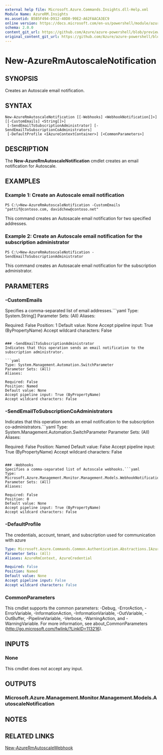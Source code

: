 ```yaml
---
external help file: Microsoft.Azure.Commands.Insights.dll-Help.xml
Module Name: AzureRM.Insights
ms.assetid: B5B5F494-D912-40D0-99E2-A62FAACA3EC9
online version: https://docs.microsoft.com/en-us/powershell/module/azurerm.insights/new-azurermautoscalenotification
schema: 2.0.0
content_git_url: https://github.com/Azure/azure-powershell/blob/preview/src/ResourceManager/Insights/Commands.Insights/help/New-AzureRmAutoscaleNotification.md
original_content_git_url: https://github.com/Azure/azure-powershell/blob/preview/src/ResourceManager/Insights/Commands.Insights/help/New-AzureRmAutoscaleNotification.md
---
```


# New-AzureRmAutoscaleNotification

## SYNOPSIS
Creates an Autoscale email notification.

## SYNTAX

```
New-AzureRmAutoscaleNotification [[-Webhooks] <WebhookNotification[]>] [[-CustomEmails] <String[]>]
 [-SendEmailToSubscriptionAdministrator] [-SendEmailToSubscriptionCoAdministrators]
 [-DefaultProfile <IAzureContextContainer>] [<CommonParameters>]
```

## DESCRIPTION
The **New-AzureRmAutoscaleNotification** cmdlet creates an email notification for Autoscale.

## EXAMPLES

### Example 1: Create an Autoscale email notification
```
PS C:\>New-AzureRmAutoscaleNotification -CustomEmails "pattif@contoso.com, davidchew@contoso.net"
```

This command creates an Autosacale email notification for two specified addresses.

### Example 2: Create an Autoscale email notification for the subscription administrator
```
PS C:\>New-AzureRmAutoscaleNotification -SendEmailToSubscriptionAdministrator
```

This command creates an Autosacale email notification for the subscription administrator.

## PARAMETERS

### -CustomEmails
Specifies a comma-separated list of email addresses.```yaml
Type: System.String[]
Parameter Sets: (All)
Aliases:

Required: False
Position: 1
Default value: None
Accept pipeline input: True (ByPropertyName)
Accept wildcard characters: False
```

### -SendEmailToSubscriptionAdministrator
Indicates that this operation sends an email notification to the subscription administrator.

```yaml
Type: System.Management.Automation.SwitchParameter
Parameter Sets: (All)
Aliases:

Required: False
Position: Named
Default value: None
Accept pipeline input: True (ByPropertyName)
Accept wildcard characters: False
```

### -SendEmailToSubscriptionCoAdministrators
Indicates that this operation sends an email notification to the subscription co-administrators.```yaml
Type: System.Management.Automation.SwitchParameter
Parameter Sets: (All)
Aliases:

Required: False
Position: Named
Default value: False
Accept pipeline input: True (ByPropertyName)
Accept wildcard characters: False
```

### -Webhooks
Specifies a comma-separated list of Autoscale webhooks.```yaml
Type: Microsoft.Azure.Management.Monitor.Management.Models.WebhookNotification[]
Parameter Sets: (All)
Aliases:

Required: False
Position: 0
Default value: None
Accept pipeline input: True (ByPropertyName)
Accept wildcard characters: False
```

### -DefaultProfile
The credentials, account, tenant, and subscription used for communication with azure

```yaml
Type: Microsoft.Azure.Commands.Common.Authentication.Abstractions.IAzureContextContainer
Parameter Sets: (All)
Aliases: AzureRmContext, AzureCredential

Required: False
Position: Named
Default value: None
Accept pipeline input: False
Accept wildcard characters: False
```

### CommonParameters
This cmdlet supports the common parameters: -Debug, -ErrorAction, -ErrorVariable, -InformationAction, -InformationVariable, -OutVariable, -OutBuffer, -PipelineVariable, -Verbose, -WarningAction, and -WarningVariable. For more information, see about_CommonParameters (http://go.microsoft.com/fwlink/?LinkID=113216).

## INPUTS

### None
This cmdlet does not accept any input.

## OUTPUTS

### Microsoft.Azure.Management.Monitor.Management.Models.AutoscaleNotification

## NOTES

## RELATED LINKS

[New-AzureRmAutoscaleWebhook](./New-AzureRmAutoscaleWebhook.md)


